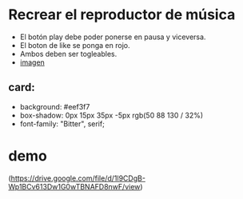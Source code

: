 # Recrear el reproductor de música 

- El botón play debe poder ponerse en pausa y viceversa.
- El boton de like se ponga en rojo.
- Ambos deben ser togleables.
- [imagen](https://raw.githubusercontent.com/muhammederdem/mini-player/master/img/1.jpg)

## card:
- background: #eef3f7
- box-shadow: 0px 15px 35px -5px rgb(50 88 130 / 32%)
- font-family: "Bitter", serif;

# demo

(https://drive.google.com/file/d/1l9CDgB-Wp1BCv613Dw1G0wTBNAFD8nwF/view)